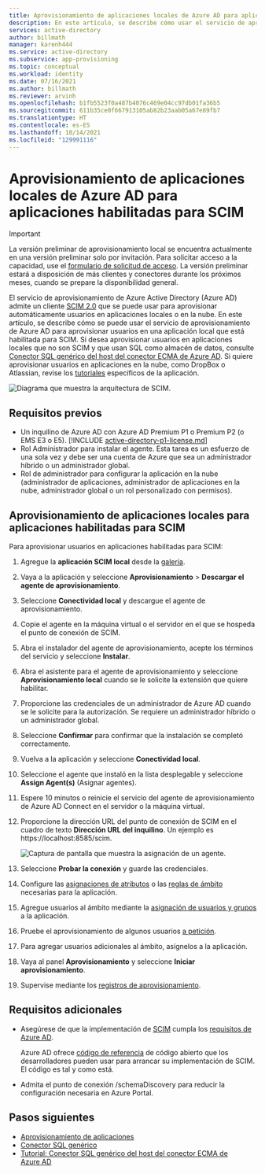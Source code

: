 ```yaml
---
title: Aprovisionamiento de aplicaciones locales de Azure AD para aplicaciones habilitadas para SCIM
description: En este artículo, se describe cómo usar el servicio de aprovisionamiento de Azure AD para aprovisionar usuarios en una aplicación local que está habilitada para SCIM.
services: active-directory
author: billmath
manager: karenh444
ms.service: active-directory
ms.subservice: app-provisioning
ms.topic: conceptual
ms.workload: identity
ms.date: 07/16/2021
ms.author: billmath
ms.reviewer: arvinh
ms.openlocfilehash: b1fb5523f0a487b4076c469e04cc97db01fa36b5
ms.sourcegitcommit: 611b35ce0f667913105ab82b23aab05a67e89fb7
ms.translationtype: HT
ms.contentlocale: es-ES
ms.lasthandoff: 10/14/2021
ms.locfileid: "129991116"
---
```

# <a name="azure-ad-on-premises-application-provisioning-to-scim-enabled-apps"></a>Aprovisionamiento de aplicaciones locales de Azure AD para aplicaciones habilitadas para SCIM

>[!IMPORTANT]
> La versión preliminar de aprovisionamiento local se encuentra actualmente en una versión preliminar solo por invitación. Para solicitar acceso a la capacidad, use el [formulario de solicitud de acceso](https://aka.ms/onpremprovisioningpublicpreviewaccess). La versión preliminar estará a disposición de más clientes y conectores durante los próximos meses, cuando se prepare la disponibilidad general.

El servicio de aprovisionamiento de Azure Active Directory (Azure AD) admite un cliente [SCIM 2.0](https://techcommunity.microsoft.com/t5/identity-standards-blog/provisioning-with-scim-getting-started/ba-p/880010) que se puede usar para aprovisionar automáticamente usuarios en aplicaciones locales o en la nube. En este artículo, se describe cómo se puede usar el servicio de aprovisionamiento de Azure AD para aprovisionar usuarios en una aplicación local que está habilitada para SCIM. Si desea aprovisionar usuarios en aplicaciones locales que no son SCIM y que usan SQL como almacén de datos, consulte [Conector SQL genérico del host del conector ECMA de Azure AD](tutorial-ecma-sql-connector.md). Si quiere aprovisionar usuarios en aplicaciones en la nube, como DropBox o Atlassian, revise los [tutoriales](../../active-directory/saas-apps/tutorial-list.md) específicos de la aplicación.

![Diagrama que muestra la arquitectura de SCIM.](./media/on-premises-scim-provisioning/scim-4.png)

## <a name="prerequisites"></a>Requisitos previos
- Un inquilino de Azure AD con Azure AD Premium P1 o Premium P2 (o EMS E3 o E5). [!INCLUDE [active-directory-p1-license.md](../../../includes/active-directory-p1-license.md)]
- Rol Administrador para instalar el agente. Esta tarea es un esfuerzo de una sola vez y debe ser una cuenta de Azure que sea un administrador híbrido o un administrador global. 
- Rol de administrador para configurar la aplicación en la nube (administrador de aplicaciones, administrador de aplicaciones en la nube, administrador global o un rol personalizado con permisos).

## <a name="on-premises-app-provisioning-to-scim-enabled-apps"></a>Aprovisionamiento de aplicaciones locales para aplicaciones habilitadas para SCIM
Para aprovisionar usuarios en aplicaciones habilitadas para SCIM:

 1. Agregue la **aplicación SCIM local** desde la [galería](../../active-directory/manage-apps/add-application-portal.md).
 1. Vaya a la aplicación y seleccione **Aprovisionamiento** > **Descargar el agente de aprovisionamiento**.
 1. Seleccione **Conectividad local** y descargue el agente de aprovisionamiento.
 1. Copie el agente en la máquina virtual o el servidor en el que se hospeda el punto de conexión de SCIM.
 1. Abra el instalador del agente de aprovisionamiento, acepte los términos del servicio y seleccione **Instalar**.
 1. Abra el asistente para el agente de aprovisionamiento y seleccione **Aprovisionamiento local** cuando se le solicite la extensión que quiere habilitar.
 1. Proporcione las credenciales de un administrador de Azure AD cuando se le solicite para la autorización. Se requiere un administrador híbrido o un administrador global.
 1. Seleccione **Confirmar** para confirmar que la instalación se completó correctamente.
 1. Vuelva a la aplicación y seleccione **Conectividad local**.
 1. Seleccione el agente que instaló en la lista desplegable y seleccione **Assign Agent(s)** (Asignar agentes).
 1. Espere 10 minutos o reinicie el servicio del agente de aprovisionamiento de Azure AD Connect en el servidor o la máquina virtual.
 1. Proporcione la dirección URL del punto de conexión de SCIM en el cuadro de texto **Dirección URL del inquilino**. Un ejemplo es https://localhost:8585/scim.
 
     ![Captura de pantalla que muestra la asignación de un agente.](./media/on-premises-scim-provisioning/scim-2.png)
 1. Seleccione **Probar la conexión** y guarde las credenciales.
 1. Configure las [asignaciones de atributos](customize-application-attributes.md) o las [reglas de ámbito](define-conditional-rules-for-provisioning-user-accounts.md) necesarias para la aplicación.
 1. Agregue usuarios al ámbito mediante la [asignación de usuarios y grupos](../../active-directory/manage-apps/add-application-portal-assign-users.md) a la aplicación.
 1. Pruebe el aprovisionamiento de algunos usuarios [a petición](provision-on-demand.md).
 1. Para agregar usuarios adicionales al ámbito, asígnelos a la aplicación.
 1. Vaya al panel **Aprovisionamiento** y seleccione **Iniciar aprovisionamiento**.
 1. Supervise mediante los [registros de aprovisionamiento](../../active-directory/reports-monitoring/concept-provisioning-logs.md).

## <a name="additional-requirements"></a>Requisitos adicionales
* Asegúrese de que la implementación de [SCIM](https://techcommunity.microsoft.com/t5/identity-standards-blog/provisioning-with-scim-getting-started/ba-p/880010) cumpla los [requisitos de Azure AD](use-scim-to-provision-users-and-groups.md).
  
  Azure AD ofrece [código de referencia](https://github.com/AzureAD/SCIMReferenceCode/wiki) de código abierto que los desarrolladores pueden usar para arrancar su implementación de SCIM. El código es tal y como está.
* Admita el punto de conexión /schemaDiscovery para reducir la configuración necesaria en Azure Portal. 

## <a name="next-steps"></a>Pasos siguientes

- [Aprovisionamiento de aplicaciones](user-provisioning.md)
- [Conector SQL genérico](on-premises-sql-connector-configure.md)
- [Tutorial: Conector SQL genérico del host del conector ECMA de Azure AD](tutorial-ecma-sql-connector.md)
